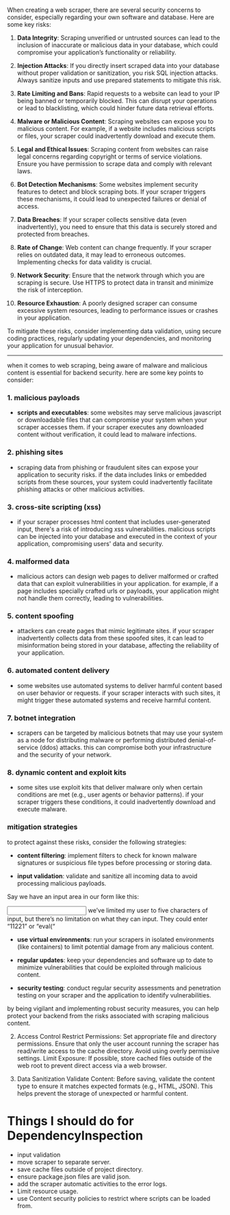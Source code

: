 When creating a web scraper, there are several security concerns to consider, especially regarding your own software and database. Here are some key risks:

1. **Data Integrity**: Scraping unverified or untrusted sources can lead to the inclusion of inaccurate or malicious data in your database, which could compromise your application’s functionality or reliability.

2. **Injection Attacks**: If you directly insert scraped data into your database without proper validation or sanitization, you risk SQL injection attacks. Always sanitize inputs and use prepared statements to mitigate this risk.

3. **Rate Limiting and Bans**: Rapid requests to a website can lead to your IP being banned or temporarily blocked. This can disrupt your operations or lead to blacklisting, which could hinder future data retrieval efforts.

4. **Malware or Malicious Content**: Scraping websites can expose you to malicious content. For example, if a website includes malicious scripts or files, your scraper could inadvertently download and execute them.

5. **Legal and Ethical Issues**: Scraping content from websites can raise legal concerns regarding copyright or terms of service violations. Ensure you have permission to scrape data and comply with relevant laws.

6. **Bot Detection Mechanisms**: Some websites implement security features to detect and block scraping bots. If your scraper triggers these mechanisms, it could lead to unexpected failures or denial of access.

7. **Data Breaches**: If your scraper collects sensitive data (even inadvertently), you need to ensure that this data is securely stored and protected from breaches.

8. **Rate of Change**: Web content can change frequently. If your scraper relies on outdated data, it may lead to erroneous outcomes. Implementing checks for data validity is crucial.

9. **Network Security**: Ensure that the network through which you are scraping is secure. Use HTTPS to protect data in transit and minimize the risk of interception.

10. **Resource Exhaustion**: A poorly designed scraper can consume excessive system resources, leading to performance issues or crashes in your application.

To mitigate these risks, consider implementing data validation, using secure coding practices, regularly updating your dependencies, and monitoring your application for unusual behavior.

---

when it comes to web scraping, being aware of malware and malicious content is essential for backend security. here are some key points to consider:

### 1. **malicious payloads**

- **scripts and executables**: some websites may serve malicious javascript or downloadable files that can compromise your system when your scraper accesses them. if your scraper executes any downloaded content without verification, it could lead to malware infections.

### 2. **phishing sites**

- scraping data from phishing or fraudulent sites can expose your application to security risks. if the data includes links or embedded scripts from these sources, your system could inadvertently facilitate phishing attacks or other malicious activities.

### 3. **cross-site scripting (xss)**

- if your scraper processes html content that includes user-generated input, there's a risk of introducing xss vulnerabilities. malicious scripts can be injected into your database and executed in the context of your application, compromising users' data and security.

### 4. **malformed data**

- malicious actors can design web pages to deliver malformed or crafted data that can exploit vulnerabilities in your application. for example, if a page includes specially crafted urls or payloads, your application might not handle them correctly, leading to vulnerabilities.

### 5. **content spoofing**

- attackers can create pages that mimic legitimate sites. if your scraper inadvertently collects data from these spoofed sites, it can lead to misinformation being stored in your database, affecting the reliability of your application.

### 6. **automated content delivery**

- some websites use automated systems to deliver harmful content based on user behavior or requests. if your scraper interacts with such sites, it might trigger these automated systems and receive harmful content.

### 7. **botnet integration**

- scrapers can be targeted by malicious botnets that may use your system as a node for distributing malware or performing distributed denial-of-service (ddos) attacks. this can compromise both your infrastructure and the security of your network.

### 8. **dynamic content and exploit kits**

- some sites use exploit kits that deliver malware only when certain conditions are met (e.g., user agents or behavior patterns). if your scraper triggers these conditions, it could inadvertently download and execute malware.

### mitigation strategies

to protect against these risks, consider the following strategies:

- **content filtering**: implement filters to check for known malware signatures or suspicious file types before processing or storing data.

- **input validation**: validate and sanitize all incoming data to avoid processing malicious payloads.

Say we have an input area in our form like this:

<input type="text" id="my-zipcode" name="my-zipcode" maxlength="5" />
we’ve limited my user to five characters of input, but there’s no limitation on what they can input. They could enter “11221” or “eval(“

- **use virtual environments**: run your scrapers in isolated environments (like containers) to limit potential damage from any malicious content.

- **regular updates**: keep your dependencies and software up to date to minimize vulnerabilities that could be exploited through malicious content.

- **security testing**: conduct regular security assessments and penetration testing on your scraper and the application to identify vulnerabilities.

by being vigilant and implementing robust security measures, you can help protect your backend from the risks associated with scraping malicious content.

2. Access Control
   Restrict Permissions: Set appropriate file and directory permissions. Ensure that only the user account running the scraper has read/write access to the cache directory. Avoid using overly permissive settings.
   Limit Exposure: If possible, store cached files outside of the web root to prevent direct access via a web browser.

3. Data Sanitization
   Validate Content: Before saving, validate the content type to ensure it matches expected formats (e.g., HTML, JSON). This helps prevent the storage of unexpected or harmful content.

# Things I should do for DependencyInspection

- input validation
- move scraper to separate server.
- save cache files outside of project directory.
- ensure package.json files are valid json.
- add the scraper automatic activities to the error logs.
- Limit resource usage.
- use Content security policies to restrict where scripts can be loaded from.

